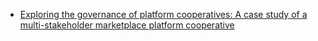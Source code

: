 - [Exploring the governance of platform cooperatives: A case study of a multi-stakeholder marketplace platform cooperative](https://gupea.ub.gu.se/bitstream/2077/53721/1/gupea_2077_53721_1.pdf)
